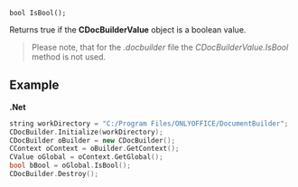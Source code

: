 `bool IsBool();`

Returns true if the **CDocBuilderValue** object is a boolean value.

> Please note, that for the *.docbuilder* file the *CDocBuilderValue.IsBool* method is not used.

## Example

**.Net**

```cpp
string workDirectory = "C:/Program Files/ONLYOFFICE/DocumentBuilder";
CDocBuilder.Initialize(workDirectory);
CDocBuilder oBuilder = new CDocBuilder();
CContext oContext = oBuilder.GetContext();
CValue oGlobal = oContext.GetGlobal();
bool bBool = oGlobal.IsBool();
CDocBuilder.Destroy();
```
